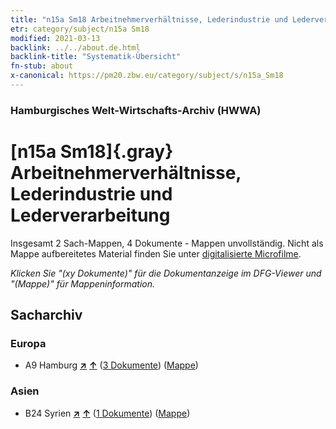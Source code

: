```yaml
---
title: "n15a Sm18 Arbeitnehmerverhältnisse, Lederindustrie und Lederverarbeitung"
etr: category/subject/n15a Sm18
modified: 2021-03-13
backlink: ../../about.de.html
backlink-title: "Systematik-Übersicht"
fn-stub: about
x-canonical: https://pm20.zbw.eu/category/subject/s/n15a_Sm18
---
```


### Hamburgisches Welt-Wirtschafts-Archiv (HWWA)
# [n15a Sm18]{.gray}&#8201; Arbeitnehmerverhältnisse, Lederindustrie und Lederverarbeitung&#160; 




Insgesamt 2 Sach-Mappen, 4 Dokumente - Mappen unvollständig.
Nicht als Mappe aufbereitetes Material finden Sie unter [digitalisierte Microfilme](/film/h1_sh.de.html).

_Klicken Sie "(xy Dokumente)" für die Dokumentanzeige im DFG-Viewer und "(Mappe)" für Mappeninformation._

## Sacharchiv




### Europa

- A9 Hamburg [**&nearr;**](../../../geo/i/140905/about.de.html "Hamburg (alle Mappen)") [**&uarr;**](../../../geo/about.de.html#A9 "Ländersystematik") (<a href="https://pm20.zbw.eu/dfgview/sh/140905,145222" title="über: Hamburg : Arbeitnehmerverhältnisse, Lederindustrie und Lederverarbeitung" target="_blank">3 Dokumente</a>) ([Mappe](../../../../folder/sh/1409xx/140905/1452xx/145222/about.de.html))

### Asien

- B24 Syrien [**&nearr;**](../../../geo/i/141114/about.de.html "Syrien (alle Mappen)") [**&uarr;**](../../../geo/about.de.html#B24 "Ländersystematik") (<a href="https://pm20.zbw.eu/dfgview/sh/141114,145222" title="über: Syrien : Arbeitnehmerverhältnisse, Lederindustrie und Lederverarbeitung" target="_blank">1 Dokumente</a>) ([Mappe](../../../../folder/sh/1411xx/141114/1452xx/145222/about.de.html))


